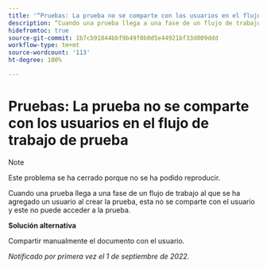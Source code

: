 ```yaml
---
title: '“Pruebas: La prueba no se comparte con los usuarios en el flujo de trabajo de prueba”'
description: “Cuando una prueba llega a una fase de un flujo de trabajo al que se ha agregado un usuario al crear la prueba, esta no se comparte con el usuario y este no puede acceder a la prueba.”
hidefromtoc: true
source-git-commit: 1b7cb91844bbf9b49f0b0d5e44921bf33d809ddd
workflow-type: tm+mt
source-wordcount: '113'
ht-degree: 100%

---
```



# Pruebas: La prueba no se comparte con los usuarios en el flujo de trabajo de prueba

<!--This issue is on the WF and WFP TOCs-->
<!--Article live by request-->

>[!NOTE]
>
>Este problema se ha cerrado porque no se ha podido reproducir.

Cuando una prueba llega a una fase de un flujo de trabajo al que se ha agregado un usuario al crear la prueba, esta no se comparte con el usuario y este no puede acceder a la prueba.

**Solución alternativa**

Compartir manualmente el documento con el usuario.

_Notificado por primera vez el 1 de septiembre de 2022._


